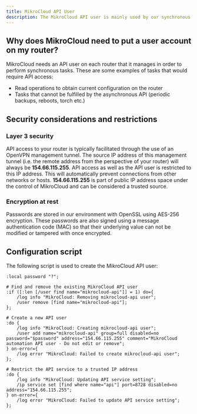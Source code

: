 ```yaml
---
title: MikroCloud API User
description: The MikroCloud API user is mainly used by our synchronous API to perform tasks on your router in realtime.
---
```


## Why does MikroCloud need to put a user account on my router?

MikroCloud needs an API user on each router that it manages in order to perform synchronous tasks. These are some examples of tasks that would require API access:

* Read operations to obtain current configuration on the router
* Tasks that cannot be fulfilled by the asynchronous API (periodic backups, reboots, torch etc.)

## Security considerations and restrictions

### Layer 3 security
API access to your router is typically facilitated through the use of an OpenVPN management tunnel. The source IP address of this management tunnel (i.e. the remote address from the perspective of your router) will always be __154.66.115.255__. API access as well as the API user is restricted to this IP address. This will automatically prevent connections from other networks or hosts. __154.66.115.255__ is part of public IP address space under the control of MikroCloud and can be considered a trusted source.

### Encryption at rest
Passwords are stored in our environment with OpenSSL using AES-256 encryption. These passwords are also signed using a message authentication code (MAC) so that their underlying value can not be modified or tampered with once encrypted.

## Configuration script

The following script is used to create the MikroCloud API user:

```shell
:local password "?";

# Find and remove the existing MikroCloud API user
:if ([:len [/user find name="mikrocloud-api"]] = 1) do={
    /log info "MikroCloud: Removing mikrocloud-api user";
    /user remove [find name="mikrocloud-api"];
};

# Create a new API user
:do {
    /log info "MikroCloud: Creating mikrocloud-api user";
    /user add name="mikrocloud-api" group=full disabled=no password="$password" address="154.66.115.255" comment="MikroCloud automation API user - Do not edit or remove";
} on-error={
    /log error "MikroCloud: Failed to create mikrocloud-api user";
};

# Restrict the API service to a trusted IP address
:do {
    /log info "MikroCloud: Updating API service setting";
    /ip service set [find where name="api"] port=8728 disabled=no address="154.66.115.255";
} on-error={
    /log error "MikroCloud: Failed to update API service setting";
};
```
